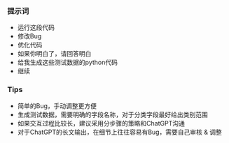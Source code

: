 ### 提示词
- 运行这段代码
- 修改Bug
- 优化代码
- 如果你明白了，请回答明白
- 给我生成这些测试数据的python代码
- 继续

### Tips
- 简单的Bug，手动调整更方便
- 生成测试数据，需要明确的字段名称，对于分类字段最好给出类别范围
- 如果交互过程比较长，建议采用分步骤的策略和ChatGPT沟通
- 对于ChatGPT的长文输出，在细节上往往容易有Bug，需要自己审核 & 调整